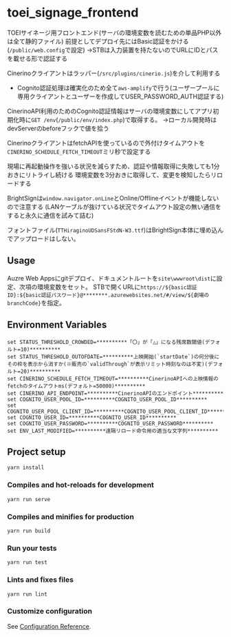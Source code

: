# toei_signage_frontend
TOEIサイネージ用フロントエンド(サーバの環境変数を読むための単品PHP以外は全て静的ファイル)
前提としてデプロイ先にはBasic認証をかける(`/public/web.config`で設定)
→STBは入力装置を持たないのでURLにIDとパスを載せる形で認証する

Cinerinoクライアントはラッパー(`/src/plugins/cinerio.js`)を介して利用する
- Cognito認証処理は確実化のため全て`aws-amplify`で行う(ユーザープールに専用クライアントとユーザーを作成してUSER_PASSWORD_AUTH認証する)

CinerinoAPI利用のためのCognito認証情報はサーバの環境変数にしてアプリ初期化時に`GET /env`(`/public/env/index.php`)で取得する。
→ローカル開発時はdevServerのbeforeフックで値を拾う

CinerinoクライアントはfetchAPIを使っているので外付けタイムアウトを`CINERINO_SCHEDULE_FETCH_TIMEOUT`ミリ秒で設定する

現場に再起動操作を強いる状況を減らすため、認証や情報取得に失敗しても1分おきにリトライし続ける
環境変数を3分おきに取得して、変更を検知したらリロードする

BrightSignは`window.navigator.onLine`とOnline/Offlineイベントが機能しないので注意する
(LANケーブルが抜けている状況でタイムアウト設定の無い通信をすると永久に通信を試みて詰む)

フォントファイル(`TTHiraginoUDSansFStdN-W3.ttf`)はBrightSign本体に埋め込んでアップロードはしない。

## Usage
Auzre Web Appsにgitデプロイ、ドキュメントルートを`site\wwwroot\dist`に設定、次項の環境変数をセット。
STBで開くURLに`https://${basic認証ID}:${basic認証パスワード}@********.azurewebsites.net/#/view/${劇場のbranchCode}`を指定。

## Environment Variables
```
set STATUS_THRESHOLD_CROWDED=**********「〇」が「△」になる残席数閾値(デフォルト=10)**********
set STATUS_THRESHOLD_OUTOFDATE=**********上映開始(`startDate`)の何分後にその枠を表示から消すか(※販売の`validThrough`が表示リミット時刻なのは不変)(デフォルト=20)**********
set CINERINO_SCHEDULE_FETCH_TIMEOUT=**********CinerinoAPIへの上映情報のfetchのタイムアウトms(デフォルト=50000)**********
set CINERINO_API_ENDPOINT=**********CinerinoAPIのエンドポイント**********
set COGNITO_USER_POOL_ID=**********COGNITO_USER_POOL_ID**********
set COGNITO_USER_POOL_CLIENT_ID=**********COGNITO_USER_POOL_CLIENT_ID**********
set COGNITO_USER_ID=**********COGNITO_USER_ID**********
set COGNITO_USER_PASSWORD=**********COGNITO_USER_PASSWORD**********
set ENV_LAST_MODIFIED=**********遠隔リロード命令用の適当な文字列**********
```

## Project setup
```
yarn install
```

### Compiles and hot-reloads for development
```
yarn run serve
```

### Compiles and minifies for production
```
yarn run build
```

### Run your tests
```
yarn run test
```

### Lints and fixes files
```
yarn run lint
```

### Customize configuration
See [Configuration Reference](https://cli.vuejs.org/config/).
